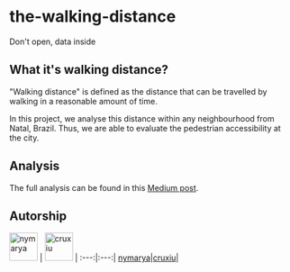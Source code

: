 # the-walking-distance
Don't open, data inside


## What it's walking distance?
"Walking distance" is defined as the distance that can be travelled by walking in a reasonable amount of time. 

In this project, we analyse this distance within any neighbourhood from Natal, Brazil. Thus, we are able to evaluate the pedestrian accessibility at the city.

## Analysis

The full analysis can be found in this [Medium post](https://medium.com/@mayradazevedo/ate-onde-e-posivel-chegar-a-pe-em-natal-4e50d1e46685).

## Autorship
[<img alt="nymarya" src="https://avatars1.githubusercontent.com/u/23341788?v=2&s=50" width=50>](https://github.com/nymarya) |
[<img alt="cruxiu"  src="https://avatars3.githubusercontent.com/u/19611403?v=2&s=50" width=50>](https://github.com/anunciado) |
:---:|:---:|
[nymarya](https://github.com/nymarya)|[cruxiu](https://github.com/anunciado)|
